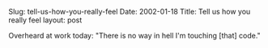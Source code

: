 Slug: tell-us-how-you-really-feel
Date: 2002-01-18
Title: Tell us how you really feel
layout: post

Overheard at work today: &quot;There is no way in hell I&#39;m touching [that] code.&quot;
